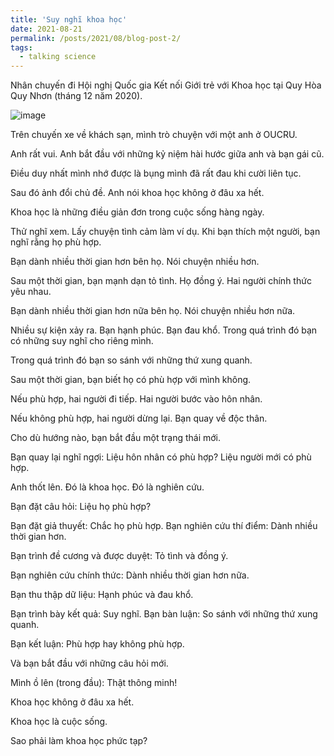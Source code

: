 ```yaml
---
title: 'Suy nghĩ khoa học'
date: 2021-08-21
permalink: /posts/2021/08/blog-post-2/
tags:
  - talking science
---
```

Nhân chuyến đi Hội nghị Quốc gia Kết nối Giới trẻ với Khoa học tại Quy Hòa Quy Nhơn (tháng 12 năm 2020).

![image](https://user-images.githubusercontent.com/62500890/130347359-379202df-cddf-4e78-93fc-59f323ceabef.png)

Trên chuyến xe về khách sạn, mình trò chuyện với một anh ở OUCRU.

Anh rất vui. Anh bắt đầu với những kỷ niệm hài hước giữa anh và bạn gái cũ.

Điều duy nhất mình nhớ được là bụng mình đã rất đau khi cười liên tục.

Sau đó ảnh đổi chủ đề. Anh nói khoa học không ở đâu xa hết.

Khoa học là những điều giản đơn trong cuộc sống hàng ngày.

Thử nghĩ xem. Lấy chuyện tình cảm làm ví dụ. Khi bạn thích một người, bạn nghĩ rằng họ phù hợp.

Bạn dành nhiều thời gian hơn bên họ. Nói chuyện nhiều hơn.

Sau một thời gian, bạn mạnh dạn tỏ tình. Họ đồng ý. Hai người chính thức yêu nhau.

Bạn dành nhiều thời gian hơn nữa bên họ. Nói chuyện nhiều hơn nữa.

Nhiều sự kiện xảy ra. Bạn hạnh phúc. Bạn đau khổ. Trong quá trình đó bạn có những suy nghĩ cho riêng mình.

Trong quá trình đó bạn so sánh với những thứ xung quanh.

Sau một thời gian, bạn biết họ có phù hợp với mình không.

Nếu phù hợp, hai người đi tiếp. Hai người bước vào hôn nhân.

Nếu không phù hợp, hai người dừng lại. Bạn quay về độc thân.

Cho dù hướng nào, bạn bắt đầu một trạng thái mới.

Bạn quay lại nghĩ ngợi: Liệu hôn nhân có phù hợp? Liệu người mới có phù hợp.

Anh thốt lên. Đó là khoa học. Đó là nghiên cứu.

Bạn đặt câu hỏi: Liệu họ phù hợp?

Bạn đặt giả thuyết: Chắc họ phù hợp. Bạn nghiên cứu thí điểm: Dành nhiều thời gian hơn.

Bạn trình đề cương và được duyệt: Tỏ tình và đồng ý.

Bạn nghiên cứu chính thức: Dành nhiều thời gian hơn nữa.

Bạn thu thập dữ liệu: Hạnh phúc và đau khổ.

Bạn trình bày kết quả: Suy nghĩ. Bạn bàn luận: So sánh với những thứ xung quanh.

Bạn kết luận: Phù hợp hay không phù hợp.

Và bạn bắt đầu với những câu hỏi mới.

Mình ồ lên (trong đầu): Thật thông minh!

Khoa học không ở đâu xa hết.

Khoa học là cuộc sống.

Sao phải làm khoa học phức tạp?
